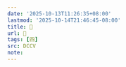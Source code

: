 ```yaml
---
date: '2025-10-13T11:26:35+08:00'
lastmod: '2025-10-14T21:46:45-08:00'
title: 󰑭
url: 󰑭
tags: [四]
src: DCCV
note:
---
```

